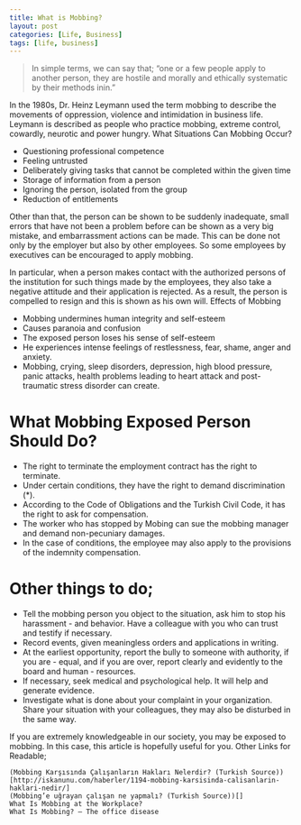 ```yaml
---
title: What is Mobbing?
layout: post
categories: [Life, Business]
tags: [life, business]
---
```



> In simple terms, we can say that; 
> “one or a few people apply to another person, they are hostile and morally and ethically systematic by their methods inin.”

In the 1980s, Dr. Heinz Leymann used the term mobbing to describe the movements of oppression, violence and intimidation in business life. Leymann is described as people who practice mobbing, extreme control, cowardly, neurotic and power hungry.
What Situations Can Mobbing Occur?

- Questioning professional competence
- Feeling untrusted
- Deliberately giving tasks that cannot be completed within the given time
- Storage of information from a person
- Ignoring the person, isolated from the group
- Reduction of entitlements

Other than that, the person can be shown to be suddenly inadequate, small errors that have not been a problem before can be shown as a very big mistake, and embarrassment actions can be made. This can be done not only by the employer but also by other employees. So some employees by executives can be encouraged to apply mobbing.

In particular, when a person makes contact with the authorized persons of the institution for such things made by the employees, they also take a negative attitude and their application is rejected. As a result, the person is compelled to resign and this is shown as his own will.
Effects of Mobbing

- Mobbing undermines human integrity and self-esteem
- Causes paranoia and confusion
- The exposed person loses his sense of self-esteem
- He experiences intense feelings of restlessness, fear, shame, anger and anxiety.
- Mobbing, crying, sleep disorders, depression, high blood pressure, panic attacks, health problems leading to heart attack and post-traumatic stress disorder can create.

# What Mobbing Exposed Person Should Do?

- The right to terminate the employment contract has the right to terminate.
- Under certain conditions, they have the right to demand discrimination (*).
- According to the Code of Obligations and the Turkish Civil Code, it has the right to ask for compensation.
- The worker who has stopped by Mobing can sue the mobbing manager and demand non-pecuniary damages.
- In the case of conditions, the employee may also apply to the provisions of the indemnity compensation.

# Other things to do;

- Tell the mobbing person you object to the situation, ask him to stop his harassment - and behavior. Have a colleague with you who can trust and testify if necessary.
- Record events, given meaningless orders and applications in writing.
- At the earliest opportunity, report the bully to someone with authority, if you are - equal, and if you are over, report clearly and evidently to the board and human - resources.
- If necessary, seek medical and psychological help. It will help and generate evidence.
- Investigate what is done about your complaint in your organization.
    Share your situation with your colleagues, they may also be disturbed in the same way.

If you are extremely knowledgeable in our society, you may be exposed to mobbing. In this case, this article is hopefully useful for you.
Other Links for Readable;

    (Mobbing Karşısında Çalışanların Hakları Nelerdir? (Turkish Source))[http://iskanunu.com/haberler/1194-mobbing-karsisinda-calisanlarin-haklari-nedir/]
    (Mobbing’e uğrayan çalışan ne yapmalı? (Turkish Source))[]
    What Is Mobbing at the Workplace?
    What Is Mobbing? – The office disease
